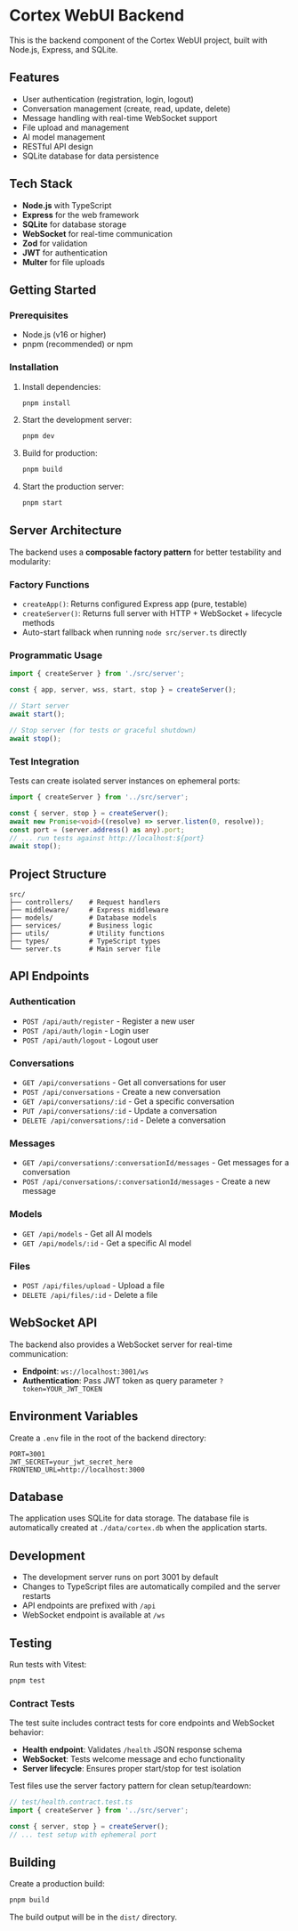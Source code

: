 # Cortex WebUI Backend

This is the backend component of the Cortex WebUI project, built with Node.js, Express, and SQLite.

## Features

- User authentication (registration, login, logout)
- Conversation management (create, read, update, delete)
- Message handling with real-time WebSocket support
- File upload and management
- AI model management
- RESTful API design
- SQLite database for data persistence

## Tech Stack

- **Node.js** with TypeScript
- **Express** for the web framework
- **SQLite** for database storage
- **WebSocket** for real-time communication
- **Zod** for validation
- **JWT** for authentication
- **Multer** for file uploads

## Getting Started

### Prerequisites

- Node.js (v16 or higher)
- pnpm (recommended) or npm

### Installation

1. Install dependencies:

   ```bash
   pnpm install
   ```

2. Start the development server:

   ```bash
   pnpm dev
   ```

3. Build for production:

   ```bash
   pnpm build
   ```

4. Start the production server:

   ```bash
   pnpm start
   ```

## Server Architecture

The backend uses a **composable factory pattern** for better testability and modularity:

### Factory Functions

- `createApp()`: Returns configured Express app (pure, testable)
- `createServer()`: Returns full server with HTTP + WebSocket + lifecycle methods
- Auto-start fallback when running `node src/server.ts` directly

### Programmatic Usage

```typescript
import { createServer } from './src/server';

const { app, server, wss, start, stop } = createServer();

// Start server
await start();

// Stop server (for tests or graceful shutdown)
await stop();
```

### Test Integration

Tests can create isolated server instances on ephemeral ports:

```typescript
import { createServer } from '../src/server';

const { server, stop } = createServer();
await new Promise<void>((resolve) => server.listen(0, resolve));
const port = (server.address() as any).port;
// ... run tests against http://localhost:${port}
await stop();
```

## Project Structure

```
src/
├── controllers/    # Request handlers
├── middleware/     # Express middleware
├── models/         # Database models
├── services/       # Business logic
├── utils/          # Utility functions
├── types/          # TypeScript types
└── server.ts       # Main server file
```

## API Endpoints

### Authentication

- `POST /api/auth/register` - Register a new user
- `POST /api/auth/login` - Login user
- `POST /api/auth/logout` - Logout user

### Conversations

- `GET /api/conversations` - Get all conversations for user
- `POST /api/conversations` - Create a new conversation
- `GET /api/conversations/:id` - Get a specific conversation
- `PUT /api/conversations/:id` - Update a conversation
- `DELETE /api/conversations/:id` - Delete a conversation

### Messages

- `GET /api/conversations/:conversationId/messages` - Get messages for a conversation
- `POST /api/conversations/:conversationId/messages` - Create a new message

### Models

- `GET /api/models` - Get all AI models
- `GET /api/models/:id` - Get a specific AI model

### Files

- `POST /api/files/upload` - Upload a file
- `DELETE /api/files/:id` - Delete a file

## WebSocket API

The backend also provides a WebSocket server for real-time communication:

- **Endpoint**: `ws://localhost:3001/ws`
- **Authentication**: Pass JWT token as query parameter `?token=YOUR_JWT_TOKEN`

## Environment Variables

Create a `.env` file in the root of the backend directory:

```env
PORT=3001
JWT_SECRET=your_jwt_secret_here
FRONTEND_URL=http://localhost:3000
```

## Database

The application uses SQLite for data storage. The database file is automatically created at `./data/cortex.db` when the application starts.

## Development

- The development server runs on port 3001 by default
- Changes to TypeScript files are automatically compiled and the server restarts
- API endpoints are prefixed with `/api`
- WebSocket endpoint is available at `/ws`

## Testing

Run tests with Vitest:

```bash
pnpm test
```

### Contract Tests

The test suite includes contract tests for core endpoints and WebSocket behavior:

- **Health endpoint**: Validates `/health` JSON response schema
- **WebSocket**: Tests welcome message and echo functionality
- **Server lifecycle**: Ensures proper start/stop for test isolation

Test files use the server factory pattern for clean setup/teardown:

```typescript
// test/health.contract.test.ts
import { createServer } from '../src/server';

const { server, stop } = createServer();
// ... test setup with ephemeral port
```

## Building

Create a production build:

```bash
pnpm build
```

The build output will be in the `dist/` directory.
